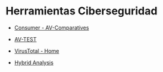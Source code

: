 # Herramientas Ciberseguridad

* [Consumer - AV-Comparatives](https://www.av-comparatives.org/consumer/)
* [AV-TEST](https://www.av-test.org/es/)

* [VirusTotal - Home](https://www.virustotal.com/gui/home/upload)
* [Hybrid Analysis](https://www.hybrid-analysis.com/)
